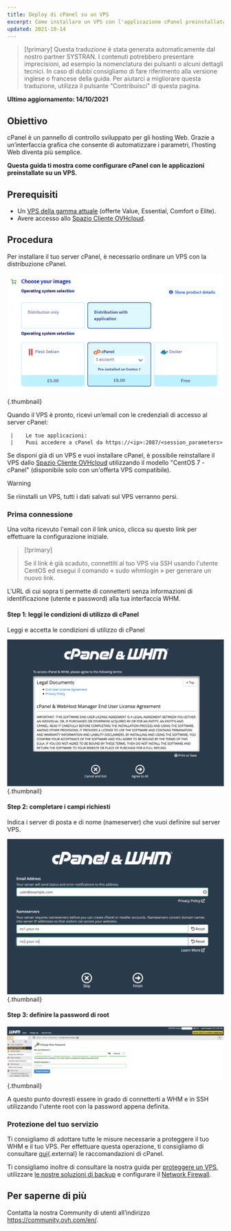 ```yaml
---
title: Deploy di cPanel su un VPS
excerpt: Come installare un VPS con l'applicazione cPanel preinstallata.
updated: 2021-10-14
---
```


> [!primary]
> Questa traduzione è stata generata automaticamente dal nostro partner SYSTRAN. I contenuti potrebbero presentare imprecisioni, ad esempio la nomenclatura dei pulsanti o alcuni dettagli tecnici. In caso di dubbi consigliamo di fare riferimento alla versione inglese o francese della guida. Per aiutarci a migliorare questa traduzione, utilizza il pulsante "Contribuisci" di questa pagina.
>

**Ultimo aggiornamento: 14/10/2021**

## Obiettivo

cPanel è un pannello di controllo sviluppato per gli hosting Web. Grazie a un’interfaccia grafica che consente di automatizzare i parametri, l’hosting Web diventa più semplice.

**Questa guida ti mostra come configurare cPanel con le applicazioni preinstallate su un VPS.**

## Prerequisiti

- Un [VPS della gamma attuale](https://www.ovhcloud.com/it/vps/) (offerte Value, Essential, Comfort o Elite).
- Avere accesso allo [Spazio Cliente OVHcloud](https://www.ovh.com/auth/?action=gotomanager&from=https://www.ovh.it/&ovhSubsidiary=it).

## Procedura

Per installare il tuo server cPanel, è necessario ordinare un VPS con la distribuzione cPanel.

![cPanel](images/cpanel_order.png){.thumbnail}

Quando il VPS è pronto, ricevi un’email con le credenziali di accesso al server cPanel:

```
 |    Le tue applicazioni:
 |    Puoi accedere a cPanel da https://<ip>:2087/<session_parameters>
```

Se disponi già di un VPS e vuoi installare cPanel, è possibile reinstallare il VPS dallo [Spazio Cliente OVHcloud](https://www.ovh.com/auth/?action=gotomanager&from=https://www.ovh.it/&ovhSubsidiary=it) utilizzando il modello "CentOS 7 - cPanel" (disponibile solo con un'offerta VPS compatibile).

> [!warning]
>
> Se riinstalli un VPS, tutti i dati salvati sul VPS verranno persi.
> 

### Prima connessione

Una volta ricevuto l'email con il link unico, clicca su questo link per effettuare la configurazione iniziale.

> [!primary]
>
> Se il link è già scaduto, connettiti al tuo VPS via SSH usando l'utente CentOS ed esegui il comando « sudo whmlogin » per generare un nuovo link.
>

L'URL di cui sopra ti permette di connetterti senza informazioni di identificazione (utente e password) alla tua interfaccia WHM.

#### Step 1: leggi le condizioni di utilizzo di cPanel

Leggi e accetta le condizioni di utilizzo di cPanel

![cPanel](images/license_validation.png){.thumbnail}

#### Step 2: completare i campi richiesti

Indica i server di posta e di nome (nameserver) che vuoi definire sul server VPS.

![cPanel](images/setup_config_cpanel.png){.thumbnail}

#### Step 3: definire la password di root

![cPanel](images/change_root.png){.thumbnail}

A questo punto dovresti essere in grado di connetterti a WHM e in SSH utilizzando l'utente root con la password appena definita.

### Protezione del tuo servizio

Ti consigliamo di adottare tutte le misure necessarie a proteggere il tuo WHM e il tuo VPS. Per effettuare questa operazione, ti consigliamo di consultare [qui](https://docs.cpanel.net/knowledge-base/security/tips-to-make-your-server-more-secure/){.external} le raccomandazioni di cPanel.

Ti consigliamo inoltre di consultare la nostra guida per [proteggere un VPS](/pages/bare_metal_cloud/virtual_private_servers/secure_your_vps), utilizzare [le nostre soluzioni di backup](/products/bare-metal-cloud-virtual-private-servers) e configurare il [Network Firewall](/pages/bare_metal_cloud/dedicated_servers/firewall_network).

## Per saperne di più

Contatta la nostra Community di utenti all’indirizzo <https://community.ovh.com/en/>.
